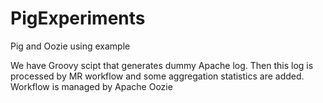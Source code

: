 PigExperiments
==============

Pig and Oozie using example

We have Groovy scipt that generates dummy Apache log. Then this log is processed by MR workflow and some aggregation statistics are added.
Workflow is managed by Apache Oozie

